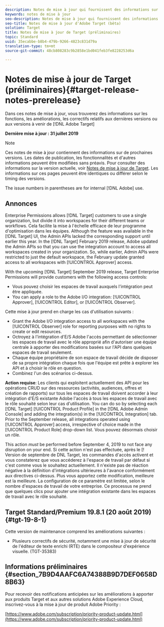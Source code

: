 ```yaml
---
description: Notes de mise à jour qui fournissent des informations sur les fonctionnalités, les améliorations et les correctifs pour les [! ! Versions DNL Adobe Target].
keywords: notes de mise à jour
seo-description: Notes de mise à jour qui fournissent des informations sur les fonctionnalités, les améliorations et les correctifs pour les [! ! Versions DNL Adobe Target].
seo-title: Notes de mise à jour d'Adobe Target (bêta)
solution: Target
title: Notes de mise à jour de Target (préliminaires)
topic: Standard
uuid: 35ecabbe-b8b4-479b-9266-4823c831d79a
translation-type: tm+mt
source-git-commit: 48cb808283c9b2858e1bd041feb3fe8228253d6a

---
```



# Notes de mise à jour de Target (préliminaires){#target-release-notes-prerelease}

Dans ces notes de mise à jour, vous trouverez des informations sur les fonctions, les améliorations, les correctifs relatifs aux dernières versions ou aux versions à venir de [!DNL Adobe Target]

**Dernière mise à jour : 31 juillet 2019**

>[!NOTE]
>
>Ces notes de mise à jour contiennent des informations sur de prochaines versions. Les dates de publication, les fonctionnalités et d'autres informations peuvent être modifiées sans préavis. Pour consulter des informations sur la version actuelle, voir [Notes de mise à jour de Target](release-notes.md). Les informations sur ces pages peuvent être identiques ou différer selon le timing des versions.
>
>The issue numbers in parentheses are for internal [!DNL Adobe] use.

## Annonces

Enterprise Permissions allows [!DNL Target] customers to use a single organization, but divide it into workspaces for their different teams or workflows. Cela facilite la mise à l'échelle efficace de leur programme d'optimisation dans les équipes. Although the feature was available in the [!DNL Target] UI, the Admin APIs lacked the corresponding support until earlier this year. In the [!DNL Target] February 2019 release, Adobe updated the Admin APIs so that you can use the integration account to access all workspaces created in your organization. So, while earlier, Admin APIs were restricted to just the default workspace, the February update granted access to all workspaces with [!UICONTROL Approver] access.

With the upcoming [!DNL Target] September 2019 release, Target Enterprise Permissions will provide customers with the following access controls:

* Vous pouvez choisir les espaces de travail auxquels l'intégration peut être appliquée.
* You can apply a role to the Adobe I/O integration: [!UICONTROL Approver], [!UICONTROL Editor], or [!UICONTROL Observer].

Cette mise à jour prend en charge les cas d'utilisation suivants :

* Grant the Adobe I/O integration access to all workspaces with the [!UICONTROL Observer] role for reporting purposes with no rights to create or edit resources.
* Octroyez à l'intégration d'E/S Adobe l'accès permettant de sélectionner les espaces de travail avec le rôle approprié afin d'autoriser une équipe centrale à apporter des modifications basées sur l'API dans quelques espaces de travail seulement.
* Chaque équipe propriétaire de son espace de travail décide de disposer de sa propre intégration chaque fois que l'équipe est prête à explorer les API et à choisir le rôle en question.
* Combinez l'un des scénarios ci-dessus.

**Action requise**: Les clients qui exploitent actuellement des API pour les opérations CRUD sur des ressources (activités, audiences, offres et création de rapports) sur tous les espaces de travail doivent accorder à leur intégration d'E/S existante Adobe l'accès à tous les espaces de travail avec le rôle souhaité selon leur cas d'utilisation. You can do so by selecting each [!DNL Target] [!UICONTROL Product Profile] in the [!DNL Adobe Admin Console] and adding the integration(s) in the [!UICONTROL Integration] tab. Prior to the September release, all integrations operated using [!UICONTROL Approver] access, irrespective of choice made in the [!UICONTROL Product Role] drop-down list. Vous pouvez désormais choisir un rôle.

This action *must* be performed before September 4, 2019 to not face any disruption on your end. Si cette action n'est pas effectuée, après le [! Version de septembre de DNL Target, les commandes d'accès activent et vous constaterez que vous accéderez à l'espace de travail par défaut si c'est comme vous le souhaitez actuellement. Il n'existe pas de réaction négative à la définition d'intégrations ultérieures à l'avance conformément aux directives ci-dessus. Plus vous apportez cette modification, meilleure est la meilleure. La configuration de ce paramètre est limitée, selon le nombre d'espaces de travail de votre entreprise. Ce processus ne prend que quelques clics pour ajouter une intégration existante dans les espaces de travail avec le rôle souhaité.

## Target Standard/Premium 19.8.1 (20 août 2019) {#tgt-19-8-1}

Cette version de maintenance comprend les améliorations suivantes :

* Plusieurs correctifs de sécurité, notamment une mise à jour de sécurité de l'éditeur de texte enrichi (RTE) dans le compositeur d'expérience visuelle. (TGT-35383)

## Informations préliminaires {#section_7B9D4AAFC6A74388B9D7DEF0658D8B63}

Pour recevoir des notifications anticipées sur les améliorations à apporter aux produits Target et aux autres solutions Adobe Experience Cloud, inscrivez-vous à la mise à jour de produit Adobe Priority :

[https://www.adobe.com/subscription/priority-product-update.html](https://www.adobe.com/subscription/priority-product-update.html)
